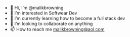 - 👋 Hi, I’m @malikbrowning
- 👀 I’m interested in Softwear Dev
- 🌱 I’m currently learning how to become a full stack dev
- 💞️ I’m looking to collaborate on anything
- 📫 How to reach me malikbrowning@aol.com

<!---
malikbrowning/malikbrowning is a ✨ special ✨ repository because its `README.md` (this file) appears on your GitHub profile.
You can click the Preview link to take a look at your changes.
--->
